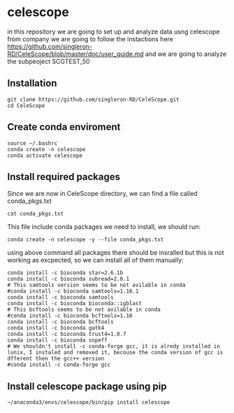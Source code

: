 # celescope

in this repository we are going to set up and analyze data usng celescope from company 
we are going to follow the instactions here https://github.com/singleron-RD/CeleScope/blob/master/doc/user_guide.md and we are going to analyze the subpeoject SCGTEST_50

## Installation
```{}
git clone https://github.com/singleron-RD/CeleScope.git
cd CeleScope
```
## Create conda enviroment 
```{}
source ~/.bashrc
conda create -n celescope
conda activate celescope
```
## Install required packages
Since we are now in CeleScope directory, we can find a file called conda_pkgs.txt
```{}
cat conda_pkgs.txt
```

This file include conda packages we need to install, we should run:

```{}
conda create -n celescope -y --file conda_pkgs.txt
```
using above command all packages there should be insralled but this is not working as excpected, so we can install all of them manually:

```
conda install -c bioconda star=2.6.1b
conda install -c bioconda subread=2.0.1
# This samtools version seems to be not avilable in conda 
#conda install -c bioconda samtools=1.16.1
conda install -c bioconda samtools
conda install -c bioconda bioconda::igblast
# This bcftools seems to be not avilable in conda 
#conda install -c bioconda bcftools=1.16 
conda install -c bioconda bcftools
conda install -c bioconda gatk4
conda install -c bioconda trust4=1.0.7
conda install -c bioconda snpeff
# We shouldn't install -c conda-forge gcc, it is alredy installed in lunix, I instaled and removed it, becouse the conda version of gcc is dfferent then the gcc++ version 
#conda install -c conda-forge gcc
```
## Install celescope package using pip
```
~/anaconda3/envs/celescope/bin/pip install celescope
```
